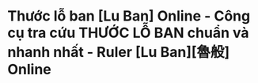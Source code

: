 # Thước lỗ ban [Lu Ban] Online - Công cụ tra cứu THƯỚC LỖ BAN chuẩn và nhanh nhất - Ruler [Lu Ban][魯般] Online